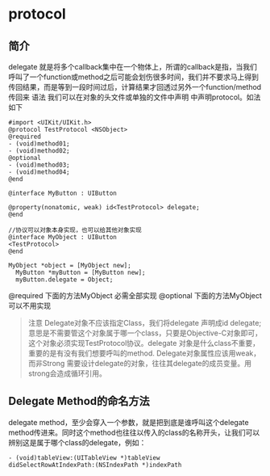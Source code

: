 # protocol
## 简介
delegate 就是将多个callback集中在一个物体上，所谓的callback是指，当我们呼叫了一个function或method之后可能会划伤很多时间，我们并不要求马上得到传回结果，而是等到一段时间过后，计算结果才回透过另外一个function/method传回来
语法
我们可以在对象的头文件或单独的文件中声明
中声明protocol。如法如下
```
#import <UIKit/UIKit.h>
@protocol TestProtocol <NSObject>
@required
- (void)method01;
- (void)method02;
@optional
- (void)method03;
- (void)method04;
@end

@interface MyButton : UIButton

@property(nonatomic, weak) id<TestProtocol> delegate;
@end

//协议可以对象本身实现，也可以给其他对象实现
@interface MyObject : UIButton
<TestProtocol>
@end

MyObject *object = [MyObject new];
  MyButton *myButton = [MyButton new];
  myButton.delegate = Object;
```

@required 下面的方法MyObject 必需全部实现
@optional 下面的方法MyObject 可以不用实现
> 注意
Delegate对象不应该指定Class，我们将delegate 声明成id<TestProtocol> delegate; 意思是不需要管这个对象属于哪一个class，只要是Objective-C对象即可，这个对象必须实现TestProtocol协议。delegate 对象是什么class不重要，重要的是有没有我们想要呼叫的method.
Delegate对象属性应该用weak，而非Strong
需要设计delegate的对象，往往其delegate的成员变量。用strong会造成循环引用。

## Delegate Method的命名方法
delegate method，至少会穿入一个参数，就是把到底是谁呼叫这个delegate method传进来。同时这个method也往往以传入的class的名称开头，让我们可以辨别这是属于哪个class的delegate，例如：
```
- (void)tableView:(UITableView *)tableView
didSelectRowAtIndexPath:(NSIndexPath *)indexPath
```
